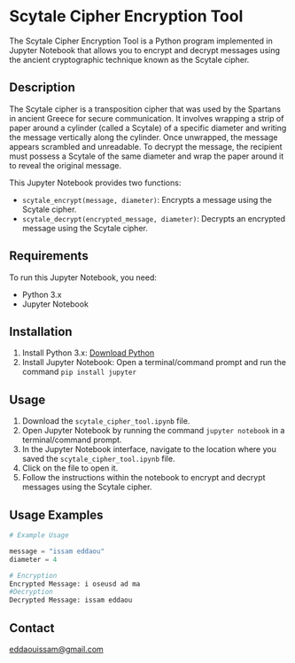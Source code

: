 # Scytale Cipher Encryption Tool

The Scytale Cipher Encryption Tool is a Python program implemented in Jupyter Notebook that allows you to encrypt and decrypt messages using the ancient cryptographic technique known as the Scytale cipher.

## Description

The Scytale cipher is a transposition cipher that was used by the Spartans in ancient Greece for secure communication. It involves wrapping a strip of paper around a cylinder (called a Scytale) of a specific diameter and writing the message vertically along the cylinder. Once unwrapped, the message appears scrambled and unreadable. To decrypt the message, the recipient must possess a Scytale of the same diameter and wrap the paper around it to reveal the original message.

This Jupyter Notebook provides two functions:
- `scytale_encrypt(message, diameter)`: Encrypts a message using the Scytale cipher.
- `scytale_decrypt(encrypted_message, diameter)`: Decrypts an encrypted message using the Scytale cipher.

## Requirements

To run this Jupyter Notebook, you need:
- Python 3.x
- Jupyter Notebook

## Installation

1. Install Python 3.x: [Download Python](https://www.python.org/downloads/)
2. Install Jupyter Notebook: Open a terminal/command prompt and run the command `pip install jupyter`

## Usage

1. Download the `scytale_cipher_tool.ipynb` file.
2. Open Jupyter Notebook by running the command `jupyter notebook` in a terminal/command prompt.
3. In the Jupyter Notebook interface, navigate to the location where you saved the `scytale_cipher_tool.ipynb` file.
4. Click on the file to open it.
5. Follow the instructions within the notebook to encrypt and decrypt messages using the Scytale cipher.

## Usage Examples

```python
# Example Usage

message = "issam eddaou"
diameter = 4

# Encryption
Encrypted Message: i oseusd ad ma
#Decryption
Decrypted Message: issam eddaou 
```


## Contact

eddaouissam@gmail.com
